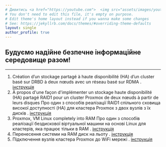 ```yaml
---
# Дивитись <a href="https://youtube.com">  <img src="assets/images/youtube.jpg" width="40" height="25" width="60" target="_blank" alt="Дивитись"></a>  
# You don't need to edit this file, it's empty on purpose.
# Edit theme's home layout instead if you wanna make some changes
# See: https://jekyllrb.com/docs/themes/#overriding-theme-defaults
layout: single
author_profile: true
---
```

## Будуємо надійне безпечне інформаційне середовище разом!
---
1. Création d’un stockage partagé à haute disponibilité (HA) d’un cluster basé sur DRBD à deux nœuds avec un réseau basé sur RDMA . [інструкція](https://vidomenko-it.github.io/blog/post-1/) 
2. À propos d'une façon d'implémenter un stockage haute disponibilité (HA) partagé RAID1 pour un cluster Proxmox de deux nœuds à partir de leurs disques Про один з способів реалізації RAID1 спільного сховища високої доступності (HA) для кластера Proxmox з двох вузлів з їх дисків . [інструкція](https://vidomenko-it.github.io/blog/post-2/)
3. Proxmox, VM Linux completely into RAM Про один з способів реалізації бездискової віртуальної машини на основі Linux для кластерів, яка працює тільки в RAM . [інструкція](https://vidomenko-it.github.io/blog/post-3/)
4. Перенесення системи на RAM диск на льоту . [інструкція](https://vidomenko-it.github.io/blog/post-4/)
5. Підключення вузлів кластера Proxmox до WiFi мережі . [інструкція](https://vidomenko-it.github.io/blog/post-5/)
